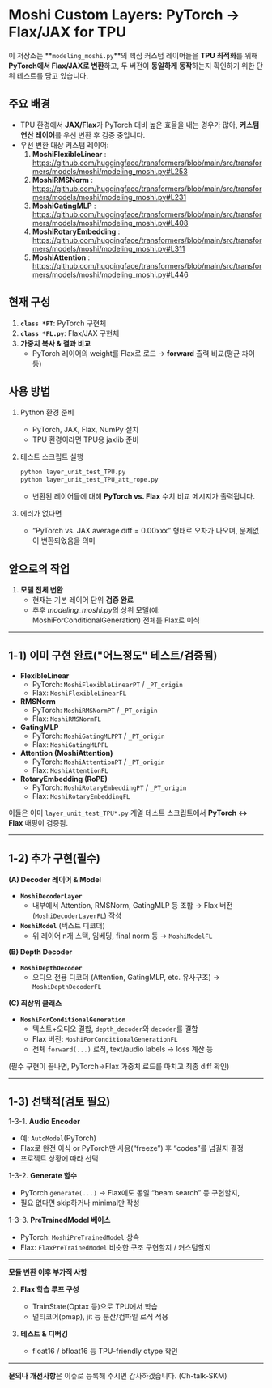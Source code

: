 # Moshi Custom Layers: PyTorch → Flax/JAX for TPU

이 저장소는 **`modeling_moshi.py`**의 핵심 커스텀 레이어들을 **TPU 최적화**를 위해 **PyTorch에서 Flax/JAX로 변환**하고, 두 버전이 **동일하게 동작**하는지 확인하기 위한 단위 테스트를 담고 있습니다.

## 주요 배경

- TPU 환경에서 **JAX/Flax**가 PyTorch 대비 높은 효율을 내는 경우가 많아, **커스텀 연산 레이어**를 우선 변환 후 검증 중입니다.  
- 우선 변환 대상 커스텀 레이어:
  1. **MoshiFlexibleLinear** : https://github.com/huggingface/transformers/blob/main/src/transformers/models/moshi/modeling_moshi.py#L253  
  2. **MoshiRMSNorm** : https://github.com/huggingface/transformers/blob/main/src/transformers/models/moshi/modeling_moshi.py#L231
  3. **MoshiGatingMLP** : https://github.com/huggingface/transformers/blob/main/src/transformers/models/moshi/modeling_moshi.py#L408
  4. **MoshiRotaryEmbedding** : https://github.com/huggingface/transformers/blob/main/src/transformers/models/moshi/modeling_moshi.py#L311
  5. **MoshiAttention** : https://github.com/huggingface/transformers/blob/main/src/transformers/models/moshi/modeling_moshi.py#L446

## 현재 구성

1. **`class *PT`**: PyTorch 구현체
2. **`class *FL.py`**: Flax/JAX 구현체
3. **가중치 복사 & 결과 비교**  
   - PyTorch 레이어의 weight를 Flax로 로드 → **forward** 출력 비교(평균 차이 등)

## 사용 방법

1. Python 환경 준비  
   - PyTorch, JAX, Flax, NumPy 설치  
   - TPU 환경이라면 TPU용 jaxlib 준비

2. 테스트 스크립트 실행
   ```bash
   python layer_unit_test_TPU.py
   python layer_unit_test_TPU_att_rope.py
   ```
   - 변환된 레이어들에 대해 **PyTorch vs. Flax** 수치 비교 메시지가 출력됩니다.

3. 에러가 없다면  
   - “PyTorch vs. JAX average diff = 0.00xxx” 형태로 오차가 나오며, 문제없이 변환되었음을 의미

## 앞으로의 작업

1. **모델 전체 변환**  
   - 현재는 기본 레이어 단위 **검증 완료**
   - 추후 *modeling_moshi.py*의 상위 모델(예: MoshiForConditionalGeneration) 전체를 Flax로 이식

---
## 1-1) 이미 구현 완료("어느정도" 테스트/검증됨)

- **FlexibleLinear**  
  - PyTorch: `MoshiFlexibleLinearPT` / `_PT_origin`  
  - Flax: `MoshiFlexibleLinearFL`  
- **RMSNorm**  
  - PyTorch: `MoshiRMSNormPT` / `_PT_origin`  
  - Flax: `MoshiRMSNormFL`  
- **GatingMLP**  
  - PyTorch: `MoshiGatingMLPPT` / `_PT_origin`  
  - Flax: `MoshiGatingMLPFL`  
- **Attention (MoshiAttention)**  
  - PyTorch: `MoshiAttentionPT` / `_PT_origin`  
  - Flax: `MoshiAttentionFL`  
- **RotaryEmbedding (RoPE)**  
  - PyTorch: `MoshiRotaryEmbeddingPT` / `_PT_origin`  
  - Flax: `MoshiRotaryEmbeddingFL`

이들은 이미 `layer_unit_test_TPU*.py` 계열 테스트 스크립트에서 **PyTorch ↔ Flax** 매핑이 검증됨.

---

## 1-2) 추가 구현(필수)

**(A) Decoder 레이어 & Model**  
- **`MoshiDecoderLayer`**  
  - 내부에서 Attention, RMSNorm, GatingMLP 등 조합 → Flax 버전(`MoshiDecoderLayerFL`) 작성  
- **`MoshiModel`** (텍스트 디코더)  
  - 위 레이어 n개 스택, 임베딩, final norm 등 → `MoshiModelFL`

**(B) Depth Decoder**  
- **`MoshiDepthDecoder`**  
  - 오디오 전용 디코더 (Attention, GatingMLP, etc. 유사구조) → `MoshiDepthDecoderFL`  

**(C) 최상위 클래스**  
- **`MoshiForConditionalGeneration`**  
  - 텍스트+오디오 결합, `depth_decoder`와 `decoder`를 결합  
  - Flax 버전: `MoshiForConditionalGenerationFL`  
  - 전체 `forward(...)` 로직, text/audio labels → loss 계산 등

(필수 구현이 끝나면, PyTorch→Flax 가중치 로드를 마치고 최종 diff 확인)

---

## 1-3) 선택적(검토 필요)

1-3-1. **Audio Encoder**  
   - 예: `AutoModel`(PyTorch)  
   - Flax로 완전 이식 or PyTorch만 사용(“freeze”) 후 “codes”를 넘길지 결정  
   - 프로젝트 상황에 따라 선택

1-3-2. **Generate 함수**  
   - PyTorch `generate(...)` → Flax에도 동일 “beam search” 등 구현할지,  
   - 필요 없다면 skip하거나 minimal만 작성

1-3-3. **PreTrainedModel 베이스**  
   - PyTorch: `MoshiPreTrainedModel` 상속  
   - Flax: `FlaxPreTrainedModel` 비슷한 구조 구현할지 / 커스텀할지

---

**모듈 변환 이후 부가적 사항**

2. **Flax 학습 루프 구성**  
   - TrainState(Optax 등)으로 TPU에서 학습  
   - 멀티코어(pmap), jit 등 분산/컴파일 로직 적용

3. **테스트 & 디버깅**     
   - float16 / bfloat16 등 TPU-friendly dtype 확인

---

**문의나 개선사항**은 이슈로 등록해 주시면 감사하겠습니다. (Ch-talk-SKM)
